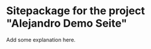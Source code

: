 Sitepackage for the project "Alejandro Demo Seite"
==============================================================

Add some explanation here.
